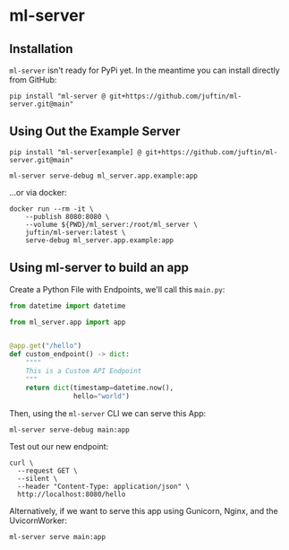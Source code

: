 # ml-server

## Installation

`ml-server` isn't ready for PyPi yet. In the meantime you can install directly from GitHub:

```shell
pip install "ml-server @ git+https://github.com/juftin/ml-server.git@main"
```

## Using Out the Example Server

```shell
pip install "ml-server[example] @ git+https://github.com/juftin/ml-server.git@main"
```

```shell
ml-server serve-debug ml_server.app.example:app
```

...or via docker:

```shell
docker run --rm -it \
    --publish 8080:8080 \
    --volume ${PWD}/ml_server:/root/ml_server \
    juftin/ml-server:latest \
    serve-debug ml_server.app.example:app
```

## Using ml-server to build an app

Create a Python File with Endpoints, we'll call this `main.py`:

```python
from datetime import datetime

from ml_server.app import app


@app.get("/hello")
def custom_endpoint() -> dict:
    """"
    This is a Custom API Endpoint
    """
    return dict(timestamp=datetime.now(),
                hello="world")
```

Then, using the `ml-server` CLI we can serve this App:

```shell
ml-server serve-debug main:app
```

Test out our new endpoint:

```shell
curl \
  --request GET \
  --silent \
  --header "Content-Type: application/json" \
  http://localhost:8080/hello
```

Alternatively, if we want to serve this app using Gunicorn, Nginx, and the UvicornWorker:

```shell
ml-server serve main:app
```